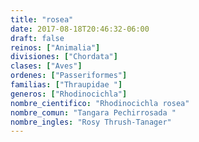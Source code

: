 ```yaml
---
title: "rosea"
date: 2017-08-18T20:46:32-06:00
draft: false
reinos: ["Animalia"]
divisiones: ["Chordata"]
clases: ["Aves"]
ordenes: ["Passeriformes"]
familias: ["Thraupidae "]
generos: ["Rhodinocichla"]
nombre_cientifico: "Rhodinocichla rosea"
nombre_comun: "Tangara Pechirrosada "
nombre_ingles: "Rosy Thrush-Tanager"
---
```

